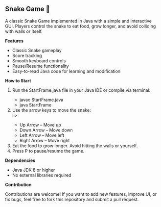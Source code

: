 <h2>Snake Game 🐍</h2>

<p>A classic Snake Game implemented in Java with a simple and interactive GUI. Players control the snake to eat food, grow longer, and avoid colliding with walls or itself.</P>

<b>Features</b><br>
<ul>
<li>Classic Snake gameplay</li>
<li>Score tracking</li>
<li>Smooth keyboard controls</li>
<li>Pause/Resume functionality</li>
<li>Easy-to-read Java code for learning and modification</li>
</ul>

<b>How to Start</b>
<ol><li>Run the StartFrame.java file in your Java IDE or compile via terminal:</li>
<ul><li>javac StartFrame.java</li>
<li>java StartFrame</li>
</ul>

<li>Use the arrow keys to move the snake:</li>li>
<ul>
<li>Up Arrow – Move up</li>
<li>Down Arrow – Move down</li>
<li>Left Arrow – Move left</li>
<li>Right Arrow – Move right</li>
</ul>

<li>Eat the food to grow longer. Avoid hitting the walls or yourself.</li>

<li>Press P to pause/resume the game.</li>
</ol>

<b>Dependencies</b>
<ul><li>Java JDK 8 or higher</li>
<li>No external libraries required</li>
</ul>

<b>Contribution</b>
<p>Contributions are welcome! If you want to add new features, improve UI, or fix bugs, feel free to fork this repository and submit a pull request.</p>